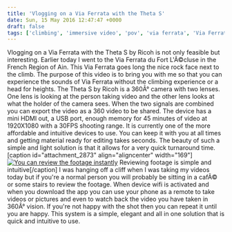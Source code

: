```yaml
---
title: 'Vlogging on a Via Ferrata with the Theta S'
date: Sun, 15 May 2016 12:47:47 +0000
draft: false
tags: ['climbing', 'immersive video', 'pov', 'via ferrata', 'Via Ferrata', 'Video', 'virtual reality']
---
```


Vlogging on a Via Ferrata with the Theta S by Ricoh is not only feasible but interesting. Earlier today I went to the Via Ferrata du Fort L'Ã©cluse in the French Region of Ain. This Via Ferrata goes long the nice rock face next to the climb. The purpose of this video is to bring you with me so that you can experience the sounds of Via Ferrata without the climbing experience or a head for heights. The Theta S by Ricoh is a 360Â° camera with two lenses. One lens is looking at the person taking video and the other lens looks at what the holder of the camera sees. When the two signals are combined you can export the video as a 360 video to be shared. The device has a mini HDMI out, a USB port, enough memory for 45 minutes of video at 1920X1080 with a 30FPS shooting range. It is currently one of the more affordable and intuitive devices to use. You can keep it with you at all times and getting material ready for editing takes seconds. The beauty of such a simple and light solution is that it allows for a very quick turnaround time. \[caption id="attachment\_2873" align="aligncenter" width="169"\][![You can review the footage instantly](http://www.main-vision.com/richard/blog/wp-content/uploads/2016/05/Screenshot_20160515-143716-169x300.png)](http://www.main-vision.com/richard/blog/wp-content/uploads/2016/05/Screenshot_20160515-143716.png) Reviewing footage is simple and intuitive\[/caption\] I was hanging off a cliff when I was taking my videos today but if you're a normal person you will probably be sitting in a cafÃ© or some stairs to review the footage. When device wifi is activated and when you download the app you can use your phone as a remote to take videos or pictures and even to watch back the video you have taken in 360Â° vision. If you're not happy with the shot then you can repeat it until you are happy. This system is a simple, elegant and all in one solution that is quick and intuitive to use.
